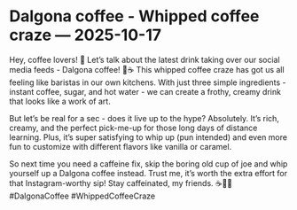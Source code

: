 # Dalgona coffee - Whipped coffee craze — 2025-10-17

Hey, coffee lovers! 🌟 Let’s talk about the latest drink taking over our social media feeds - Dalgona coffee! 🙌☕️ This whipped coffee craze has got us all feeling like baristas in our own kitchens. With just three simple ingredients - instant coffee, sugar, and hot water - we can create a frothy, creamy drink that looks like a work of art.

But let’s be real for a sec - does it live up to the hype? Absolutely. It’s rich, creamy, and the perfect pick-me-up for those long days of distance learning. Plus, it’s super satisfying to whip up (pun intended) and even more fun to customize with different flavors like vanilla or caramel.

So next time you need a caffeine fix, skip the boring old cup of joe and whip yourself up a Dalgona coffee instead. Trust me, it’s worth the extra effort for that Instagram-worthy sip! Stay caffeinated, my friends. ☕️💁‍♀️ #DalgonaCoffee #WhippedCoffeeCraze